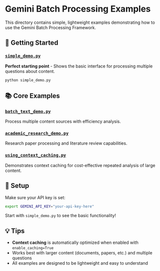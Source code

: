 # Gemini Batch Processing Examples

This directory contains simple, lightweight examples demonstrating how to use the Gemini Batch Processing Framework.

## 🚀 Getting Started

### [`simple_demo.py`](simple_demo.py)
**Perfect starting point** - Shows the basic interface for processing multiple questions about content.
```bash
python simple_demo.py
```

## 📚 Core Examples

### [`batch_text_demo.py`](batch_text_demo.py)
Process multiple content sources with efficiency analysis.

### [`academic_research_demo.py`](academic_research_demo.py)
Research paper processing and literature review capabilities.

### [`using_context_caching.py`](using_context_caching.py)
Demonstrates context caching for cost-effective repeated analysis of large content.

## 🔧 Setup

Make sure your API key is set:
```bash
export GEMINI_API_KEY="your-api-key-here"
```

Start with `simple_demo.py` to see the basic functionality!

## 💡 Tips

- **Context caching** is automatically optimized when enabled with `enable_caching=True`
- Works best with larger content (documents, papers, etc.) and multiple questions
- All examples are designed to be lightweight and easy to understand 